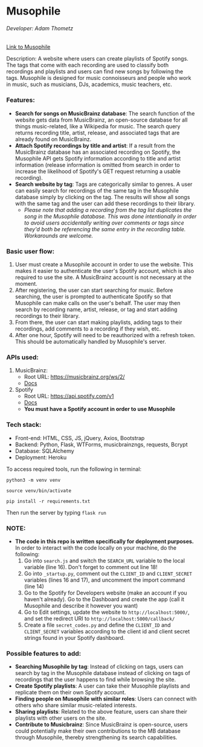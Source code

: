 # Musophile

###### Developer: Adam Thometz

[Link to Musophile](https://musophile.herokuapp.com/) 

Description: A website where users can create playlists of Spotify songs. The tags that come with each recording are used to classify both recordings and playlists and users can find new songs by following the tags. Musophile is designed for music connoisseurs and people who work in music, such as musicians, DJs, academics, music teachers, etc.

### Features:
- **Search for songs on MusicBrainz database**: The search function of the website gets data from MusicBrainz, an open-source database for all things music-related, like a Wikipedia for music. The search query returns recording title, artist, release, and associated tags that are already found on MusicBrainz.
- **Attach Spotify recordings by title and artist**: If a result from the MusicBrainz database has an associated recording on Spotify, the Musophile API gets Spotify information according to title and artist information (release information is omitted from search in order to increase the likelihood of Spotify's GET request returning a usable recording).
- **Search website by tag**: Tags are categorically similar to genres. A user can easily search for recordings of the same tag in the Musophile database simply by clicking on the tag. The results will show all songs with the same tag and the user can add these recordings to their library.
    - *Please note that adding a recording from the tag list duplicates the song in the Musophile database. This was done intentionally in order to avoid users accidentally writing over comments or tags since they'd both be referencing the same entry in the recording table. Workarounds are welcome.*
    
### Basic user flow:
1. User must create a Musophile account in order to use the website. This makes it easier to authenticate the user's Spotify account, which is also required to use the site. A MusicBrainz account is not necessary at the moment.
2. After registering, the user can start searching for music. Before searching, the user is prompted to authenticate Spotify so that Musophile can make calls on the user's behalf. The user may then search by recording name, artist, release, or tag and start adding recordings to their library.
3. From there, the user can start making playlists, adding tags to their recordings, add comments to a recording if they wish, etc.
4. After one hour, Spotify will need to be reauthorized with a refresh token. This should be automatically handled by Musophile's server.

### APIs used: 
1. MusicBrainz:
    - Root URL: https://musicbrainz.org/ws/2/
    - [Docs](https://musicbrainz.org/doc/MusicBrainz_API)
2. Spotify
    - Root URL: https://api.spotify.com/v1
    - [Docs](https://developer.spotify.com/documentation/web-api/reference/)
    - **You must have a Spotify account in order to use Musophile**
    
### Tech stack:
- Front-end: HTML, CSS, JS, jQuery, Axios, Bootstrap
- Backend: Python, Flask, WTForms, musicbrainzngs, requests, Bcrypt
- Database: SQLAlchemy
- Deployment: Heroku

To access required tools, run the following in terminal:

`python3 -m venv venv`

`source venv/bin/activate`

`pip install -r requirements.txt`


Then run the server by typing `flask run`

### NOTE:
- **The code in this repo is written specifically for deployment purposes.** In order to interact with the code locally on your machine, do the following:
    1. Go into `search.js` and switch the `SEARCH_URL` variable to the local variable (line 16). Don't forget to comment out line 18!
    2. Go into `_startup.py`, comment out the `CLIENT_ID` and `CLIENT_SECRET` variables (lines 16 and 17), and uncomment the import command (line 14) 
    3. Go to the Spotify for Developers website (make an account if you haven't already). Go to the Dashboard and create the app (call it Musophile and describe it however you want)
    4. Go to Edit settings, update the website to `http://localhost:5000/`, and set the redirect URI to `http://localhost:5000/callback/`
    5. Create a file `secret_codes.py` and define the `CLIENT_ID` and `CLIENT_SECRET` variables according to the client id and client secret strings found in your Spotify dashboard.

### Possible features to add:
- **Searching Musophile by tag**: Instead of clicking on tags, users can search by tag in the Musophile database instead of clicking on tags of recordings that the user happens to find while browsing the site.
- **Create Spotify playlists**: A user can take their Musophile playlists and replicate them on their own Spotify account.
- **Finding people on Musophile with similar roles**: Users can connect with others who share similar music-related interests.
- **Sharing playlists**: Related to the above feature, users can share their playlists with other users on the site.
- **Contribute to Musicbrainz**: Since MusicBrainz is open-source, users could potentially make their own contributions to the MB database through Musophile, thereby strengthening its search capabilities.